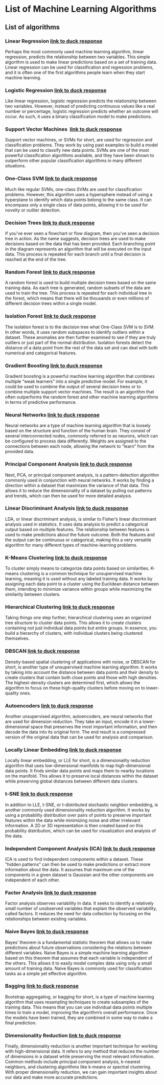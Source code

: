 



# List of Machine Learning Algorithms

## List of algorithms

### Linear Regression [link to duck response](linear_regression.md)


Perhaps the most commonly used machine learning algorithm, linear regression, predicts the relationship between two variables. This simple algorithm is used to make linear predictions based on a set of training data. Linear regression can be used for classification and regression problems, and it is often one of the first algorithms people learn when they start machine learning.

### Logistic Regression [link to duck response](logistic_regression.md)


Like linear regression, logistic regression predicts the relationship between two variables. However, instead of predicting continuous values like a real number or percentage, logistic regression predicts whether an outcome will occur. As such, it uses a binary classification model to make predictions.

### Support Vector Machines  [link to duck response](support_vector_machines .md)


Support vector machines, or SVMs for short, are used for regression and classification problems. They work by using past examples to build a model that can be used to classify new data points. SVMs are one of the most powerful classification algorithms available, and they have been shown to outperform other popular classification algorithms in many different situations.

### One-Class SVM [link to duck response](one-class_svm.md)


Much like regular SVMs, one-class SVMs are used for classification problems. However, this algorithm uses a hypersphere instead of using a hyperplane to identify which data points belong to the same class. It can encompass only a single class of data points, allowing it to be used for novelty or outlier detection.

### Decision Trees [link to duck response](decision_trees.md)


If you’ve ever seen a flowchart or flow diagram, then you’ve seen a decision tree in action. As the name suggests, decision trees are used to make decisions based on the data that has been provided. Each branching point in the diagram represents an algorithm that will be executed on the input data. This process is repeated for each branch until a final decision is reached at the end of the tree.

### Random Forest [link to duck response](random_forest.md)


A random forest is used to build multiple decision trees based on the same training data. As each tree is generated, random subsets of the data are used to train the tree. This process is repeated for each individual tree in the forest, which means that there will be thousands or even millions of different decision trees within a single model.

### Isolation Forest [link to duck response](isolation_forest.md)


The isolation forest is to the decision tree what One-Class SVM is to SVM. In other words, it uses random subspaces to identify outliers within a dataset. These anomalies are then further examined to see if they are truly outliers or just part of the normal distribution. Isolation forests detect the distance of a data point from the rest of the data set and can deal with both numerical and categorical features.

### Gradient Boosting [link to duck response](gradient_boosting.md)


Gradient boosting is a powerful machine learning algorithm that combines multiple “weak learners” into a single predictive model. For example, it could be used to combine the output of several decision trees or to combine multiple support vector machines. The result is an algorithm that often outperforms the random forest and other machine learning algorithms in terms of predictive performance.

### Neural Networks [link to duck response](neural_networks.md)


Neural networks are a type of machine learning algorithm that is loosely based on the structure and function of the human brain. They consist of several interconnected nodes, commonly referred to as neurons, which can be configured to process data differently. Weights are assigned to the connections between each node, allowing the network to “learn” from the provided data.

### Principal Component Analysis [link to duck response](principal_component_analysis.md)


Next, PCA, or principal component analysis, is a pattern-detection algorithm commonly used in conjunction with neural networks. It works by finding a direction within a dataset that maximizes the variance of that data. This allows it to reduce the dimensionality of a dataset by pulling out patterns and trends, which can then be used for more detailed analysis.

### Linear Discriminant Analysis [link to duck response](linear_discriminant_analysis.md)


LDA, or linear discriminant analysis, is similar to Fisher’s linear discriminant analysis used in statistics. It uses data analysis to predict a categorical output based on multiple features. The relationship between features is used to make predictions about the future outcome. Both the features and the output can be continuous or categorical, making this a very versatile algorithm for many different types of machine-learning problems.

### K-Means Clustering [link to duck response](k-means_clustering.md)


To cluster simply means to categorize data points based on similarities. K-means clustering is a common technique for unsupervised machine learning, meaning it is used without any labeled training data. It works by assigning each data point to a cluster using the Euclidean distance between them, intending to minimize variance within groups while maximizing the similarity between clusters.

### Hierarchical Clustering [link to duck response](hierarchical_clustering.md)


Taking things one step further, hierarchical clustering uses an organized tree structure to cluster data points. This allows it to create clusters containing not just individual data points but entire groups. In essence, you build a hierarchy of clusters, with individual clusters being clustered themselves.

### DBSCAN [link to duck response](dbscan.md)


Density-based spatial clustering of applications with noise, or DBSCAN for short, is another type of unsupervised machine learning algorithm. It works by taking into account the distance between data points and their density to create clusters that contain both close points and those with high densities. The highest-density clusters are determined first, which allows the algorithm to focus on these high-quality clusters before moving on to lower-quality ones.

### Autoencoders [link to duck response](autoencoders.md)


Another unsupervised algorithm, autoencoders, are neural networks that are used for dimension reduction. They take an input, encode it in a lower-dimensional space that preserves the most important information, and then decode the data into its original form. The end result is a compressed version of the original data that can be used for analysis and comparison.

### Locally Linear Embedding [link to duck response](locally_linear_embedding.md)


Locally linear embedding, or LLE for short, is a dimensionality reduction algorithm that uses low-dimensional manifolds to map high-dimensional data points. It finds similar data points and maps them to nearby locations on the manifold. This allows it to preserve local distances within the dataset while preserving global distances between different data clusters.

### t-SNE [link to duck response](t-sne.md)


In addition to LLE, t-SNE, or t-distributed stochastic neighbor embedding, is another commonly used dimensionality reduction algorithm. It works by using a probability distribution over pairs of points to preserve important features within the data while minimizing noise and other irrelevant information. A 2D or 3D representation is then created based on this probability distribution, which can be used for visualization and analysis of the data.

### Independent Component Analysis (ICA) [link to duck response](independent_component_analysis_ica.md)


ICA is used to find independent components within a dataset. These “hidden patterns” can then be used to make predictions or extract more information about the data. It assumes that maximum one of the components in a given dataset is Gaussian and the other components are independent of each other.

### Factor Analysis [link to duck response](factor_analysis.md)


Factor analysis observes variability in data. It seeks to identify a relatively small number of unobserved variables that explain the observed variability, called factors. It reduces the need for data collection by focusing on the relationships between existing variables.

### Naive Bayes [link to duck response](naive_bayes.md)


Bayes’ theorem is a fundamental statistic theorem that allows us to make predictions about future observations considering the relations between different variables. Naive Bayes is a simple machine learning algorithm based on this theorem that assumes that each variable is independent of the others. This allows it to easily model complex data using only a small amount of training data. Naive Bayes is commonly used for classification tasks as a simple yet effective algorithm.

### Bagging [link to duck response](bagging.md)


Bootstrap aggregating, or bagging for short, is a type of machine learning algorithm that uses resampling techniques to create subsamples of the training data. This means that you can use individual data points multiple times to train a model, improving the algorithm’s overall performance. Once the models have been trained, they are combined in some way to make a final prediction.

### Dimensionality Reduction [link to duck response](dimensionality_reduction.md)


Finally, dimensionality reduction is another important technique for working with high-dimensional data. It refers to any method that reduces the number of dimensions in a dataset while preserving the most relevant information. Common methods include principal component analysis, k-nearest neighbors, and clustering algorithms like k-means or spectral clustering. With proper dimensionality reduction, we can gain important insights about our data and make more accurate predictions.
